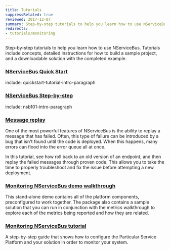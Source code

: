 ```yaml
---
title: Tutorials
suppressRelated: true
reviewed: 2017-12-07
summary: Step-by-step tutorials to help you learn how to use NServiceBus, with detailed instructions and downloadable solutions with the completed examples.
redirects:
- tutorials/monitoring
---
```


Step-by-step tutorials to help you learn how to use NServiceBus. Tutorials include concepts, detailed instructions for how to build a sample project, and a downloadable solution with the completed example.


### [NServiceBus Quick Start](quickstart/)

include: quickstart-tutorial-intro-paragraph

### [NServiceBus Step-by-step](nservicebus-step-by-step/)

include: nsb101-intro-paragraph

### [Message replay](message-replay/)

One of the most powerful features of NServiceBus is the ability to replay a message that has failed. Often, this type of failure can be introduced by a bug that isn't found until the code is deployed. When this happens, many errors can flood into the error queue all at once.

In this tutorial, see how roll back to an old version of an endpoint, and then replay the failed messages through proven code. This allows you to take the time to properly troubleshoot and fix the issue before attempting a new deployment.

### [Monitoring NServiceBus demo walkthrough](monitoring-demo/)

This stand-alone demo contains all of the platform components, preconfigured to work together. The package also contains a sample solution that you can run in conjunction with the metrics walkthrough to explore each of the metrics being reported and how they are related.

### [Monitoring NServiceBus tutorial](monitoring-setup/)

A step-by-step guide that shows how to configure the Particular Service Platform and your solution in order to monitor your system.
